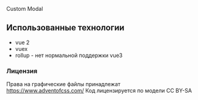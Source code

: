 Custom Modal

## Использованные технологии

* vue 2
* vuex
* rollup - нет нормальной поддержки vue3


### Лицензия

Права на графические файлы принадлежат https://www.adventofcss.com/
Код лицензируется по модели CC BY-SA
